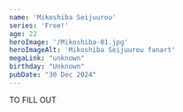 ```yaml
---
name: 'Mikoshiba Seijuurou'
series: 'Free!'
age: 22
heroImage: '/Mikoshiba-01.jpg'
heroImageAlt: 'Mikoshiba Seijuurou fanart'
megaLink: "unknown"
birthday: "Unknown"
pubDate: "30 Dec 2024"
---
```

TO FILL OUT